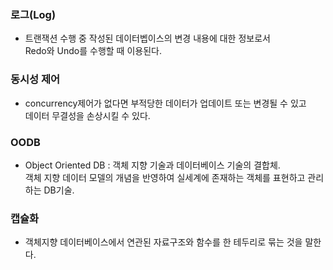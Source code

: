 <h3>로그(Log)</h3>

* 트랜잭션 수행 중 작성된 데이터벱이스의 변경 내용에 대한 정보로서<br>
Redo와 Undo를 수행할 때 이용된다.

<h3>동시성 제어</h3>

* concurrency제어가 없다면 부적당한 데이터가 업데이트 또는 변경될 수 있고<br>
데이터 무결성을 손상시킬 수 있다.

<h3>OODB</h3>

* Object Oriented DB : 객체 지향 기술과 데이터베이스 기술의 결합체.<br>
객체 지향 데이터 모델의 개념을 반영하여 실세계에 존재하는 객체를 표현하고 관리하는 DB기술.

<h3>캡슐화</h3>

* 객체지향 데이터베이스에서 연관된 자료구조와 함수를 한 테두리로 묶는 것을 말한다.

<h3></h3>

